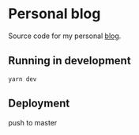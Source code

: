 # Personal blog

Source code for my personal [blog](https://jiripalas.com).

## Running in development
`yarn dev`

## Deployment

push to master
